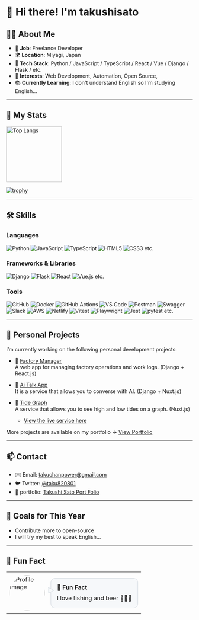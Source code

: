 # 👋 Hi there! I'm takushisato 

## 🧑‍💻 About Me
- 💼 **Job**: Freelance Developer
- 🌍 **Location**: Miyagi, Japan
- 🧪 **Tech Stack**: Python / JavaScript / TypeScript / React / Vue / Django / Flask / etc.
- 🎯 **Interests**: Web Development, Automation, Open Source,
- 📚 **Currently Learning**: I don't understand English so I'm studying English...
---

## 🚀 My Stats

<p align="left"> 
  <img alt="Top Langs" height="150px" src="https://github-readme-stats.vercel.app/api/top-langs/?username=takushisato&layout=compact&show_icons=true&theme=onedark&count_private=true" />
</p>

[![trophy](https://github-profile-trophy.vercel.app/?username=takushisato&theme=onedark&column=9&count_private=true)](https://github.com/ryo-ma/github-profile-trophy)

---

## 🛠️ Skills

### Languages
![Python](https://img.shields.io/badge/-Python-3776AB?style=flat-square&logo=python&logoColor=white)
![JavaScript](https://img.shields.io/badge/-JavaScript-F7DF1E?style=flat-square&logo=javascript&logoColor=black)
![TypeScript](https://img.shields.io/badge/-TypeScript-3178C6?style=flat-square&logo=typescript&logoColor=white)
![HTML5](https://img.shields.io/badge/-HTML5-E34F26?style=flat-square&logo=html5&logoColor=white)
![CSS3](https://img.shields.io/badge/-CSS3-1572B6?style=flat-square&logo=css3&logoColor=white)
etc.

### Frameworks & Libraries
![Django](https://img.shields.io/badge/-Django-092E20?style=flat-square&logo=django&logoColor=white)
![Flask](https://img.shields.io/badge/-Flask-000000?style=flat-square&logo=flask)
![React](https://img.shields.io/badge/-React-61DAFB?style=flat-square&logo=react&logoColor=black)
![Vue.js](https://img.shields.io/badge/-Vue.js-4FC08D?style=flat-square&logo=vue.js&logoColor=white)
etc.

### Tools
![GitHub](https://img.shields.io/badge/-GitHub-181717?style=flat-square&logo=github&logoColor=white)
![Docker](https://img.shields.io/badge/-Docker-2496ED?style=flat-square&logo=docker&logoColor=white)
![GitHub Actions](https://img.shields.io/badge/-GitHub%20Actions-2088FF?style=flat-square&logo=github-actions&logoColor=white)
![VS Code](https://img.shields.io/badge/-VSCode-007ACC?style=flat-square&logo=visual-studio-code&logoColor=white)
![Postman](https://img.shields.io/badge/-Postman-FF6C37?style=flat-square&logo=postman&logoColor=white)
![Swagger](https://img.shields.io/badge/-Swagger-85EA2D?style=flat-square&logo=swagger&logoColor=black)
![Slack](https://img.shields.io/badge/-Slack-4A154B?style=flat-square&logo=slack&logoColor=white)
![AWS](https://img.shields.io/badge/-AWS-232F3E?style=flat-square&logo=amazon-aws&logoColor=white)
![Netlify](https://img.shields.io/badge/-Netlify-00C7B7?style=flat-square&logo=netlify&logoColor=white)
![Vitest](https://img.shields.io/badge/-Vitest-6E9F18?style=flat-square&logo=vitest&logoColor=white)
![Playwright](https://img.shields.io/badge/-Playwright-2EAD33?style=flat-square&logo=playwright&logoColor=white)
![Jest](https://img.shields.io/badge/-Jest-C21325?style=flat-square&logo=jest&logoColor=white)
![pytest](https://img.shields.io/badge/-pytest-0A9EDC?style=flat-square&logo=pytest&logoColor=white)
etc.

---

## 🧪 Personal Projects

I’m currently working on the following personal development projects:

- 🚧 [Factory Manager](https://github.com/takushisato/plant-manager-X)  
  A web app for managing factory operations and work logs. (Django + React.js)

- 🤖 [Ai Talk App](https://github.com/takushisato/ai-talk-app)  
  It is a service that allows you to converse with AI. (Django + Nuxt.js)

- 🎣 [Tide Graph](https://github.com/takushisato/michihiki-nuxt)  
  A service that allows you to see high and low tides on a graph. (Nuxt.js)

  - [View the live service here](https://sio-michihiki.com/)

More projects are available on my portfolio → [View Portfolio](https://takushisato.github.io/portfolio/)

---

## 📫 Contact

- ✉️ Email: takuchanpower@gmail.com
- 🐦 Twitter: [@taku820801](https://twitter.com/taku820801)
- 📝 portfolio: [Takushi Sato Port Folio](https://takushisato.github.io/portfolio/)

---

## 🌱 Goals for This Year

- Contribute more to open-source
- I will try my best to speak English...

---

<h2>🐾 Fun Fact</h2>
<table style="border-collapse: collapse; border: 0;">
  <tr>
    <td style="vertical-align: middle; padding: 8px; border: 0;">
      <img
        src="https://raw.githubusercontent.com/takushisato/profile-image/main/profile-image.jpg"
        alt="Profile image"
        width="96"
        height="96"
        style="border-radius: 50%; object-fit: cover;"
      />
    </td>
    <td style="vertical-align: middle; padding: 8px; border: 0;">
      <div style="
        display: inline-block;
        position: relative;
        padding: 12px 16px;
        border: 1px solid #d0d7de;
        border-radius: 12px;
        background: #f6f8fa;
        max-width: 520px;
        line-height: 1.6;
      ">
        <div style="font-weight: 700; margin-bottom: 4px;">🐾 Fun Fact</div>
        <p style="margin: 0;">I love fishing and beer 🎣🐡🍻</p>
        <svg width="16" height="16" viewBox="0 0 16 16"
             style="position: absolute; left: -8px; top: 24px;">
          <path d="M16 8 L0 0 L0 16 Z" fill="#f6f8fa" stroke="#d0d7de"/>
        </svg>
      </div>
    </td>
  </tr>
</table>
